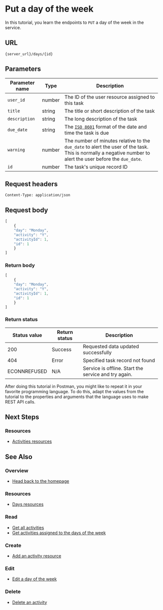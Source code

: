 # Put a day of the week

In this tutorial, you learn the endpoints to `PUT` 
a day of the week in the service.

## URL

```shell
{server_url}/days/{id}
```

## Parameters

| Parameter name | Type | Description |
| -------------- | ------ | ------------ |
| `user_id` | number | The ID of the user resource assigned to this task |
| `title` | string | The title or short description of the task |
| `description` | string | The long description of the task |
| `due_date` | string | The [`ISO 8601`](https://en.wikipedia.org/wiki/ISO_8601) format of the date and time the task is due |
| `warning` | number | The number of minutes relative to the `due_date` to alert the user of the task. This is normally a negative number to alert the user before the `due_date`. |
| `id` | number | The task's unique record ID |

## Request headers

`Content-Type: application/json`

## Request body

```js
[
    {
    "day": "Monday", 
    "activity": "Y",
    "activityId": 1,
    "id": 1
    }
]
```

### Return body

```js
[
    {
    "day": "Monday", 
    "activity": "Y",
    "activityId": 1,
    "id": 1
    }
]
```

### Return status

| Status value | Return status | Description |
| ------------- | ----------- | ----------- |
| 200 | Success | Requested data updated successfully |
| 404 | Error | Specified task record not found |
|  ECONNREFUSED | N/A | Service is offline. Start the service and try again. |


After doing this tutorial in Postman, you might like to repeat it in
your favorite programming language. To do this, adapt the values from
the tutorial to the properties and arguments that the language uses to
make REST API calls.

## Next Steps

### Resources

* [Activities resources](./activities.md)

## See Also

### Overview

* [Head back to the homepage](../index.md)

### Resources

* [Days resources](./days.md)

### Read

* [Get all activities](./get-activities.md)
* [Get activities assigned to the days of the week](./get-days.md)

### Create

* [Add an activity resource](./post-new-activity.md)

### Edit

* [Edit a day of the week](./put-days.md)

### Delete

* [Delete an activity](./delete-activities.md)